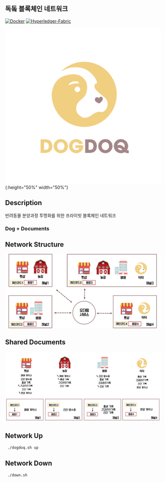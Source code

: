 ## 독돜 블록체인 네트워크

[![Docker](https://img.shields.io/badge/Docker-18.09.3-blue.svg)](https://www.docker.com/)
[![Hyperledger-Fabric](https://img.shields.io/badge/Hyperledger--Fabric-1.4.0-green.svg)](https://www.hyperledger.org/projects/fabric)

![logo](./images/dogdoq-logo.png){:height="50%" width="50%"}

 
 
 Description
 -----------
 반려동물 분양과정 투명화를 위한 프라이빗 블록체인 네트워크
 
 ### Dog + Documents 
 
 Network Structure
 -----------------
![NetworkImage](./images/dogdoq-network-image.png)

 Shared Documents
 ----------------
![NetworkImage2](./images/dogdoq-network-image2.png)

 Network Up
 -------------
```bash
 ./dogdoq.sh up
```
 Network Down
 -------------
```bash
 ./down.sh
```

